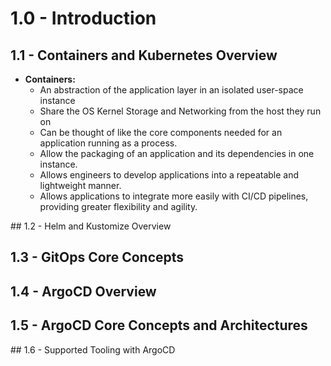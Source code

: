 # 1.0 - Introduction

## 1.1 - Containers and Kubernetes Overview

- **Containers:**
  - An abstraction of the application layer in an isolated user-space instance
  - Share the OS Kernel Storage and Networking from the host they run on
  - Can be thought of like the core components needed for an application running as a process.
  - Allow the packaging of an application and its dependencies in one instance.
  - Allows engineers to develop applications into a repeatable and lightweight manner.
  - Allows applications to integrate more easily with CI/CD pipelines, providing greater flexibility and agility.

## 1.2 - Helm and Kustomize Overview

## 1.3 - GitOps Core Concepts

## 1.4 - ArgoCD Overview

## 1.5 - ArgoCD Core Concepts and Architectures

## 1.6 - Supported Tooling with ArgoCD